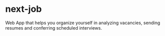 # next-job
Web App that helps you organize yourself in analyzing vacancies, sending resumes and conferring scheduled interviews.
